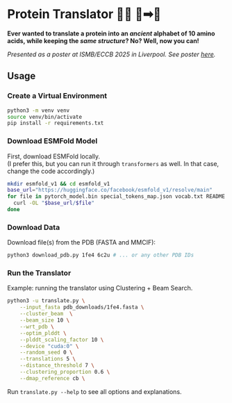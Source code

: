 # Protein Translator 🧬🧩 📃➡📜

**Ever wanted to translate a protein into an _ancient_ alphabet of 10 amino acids, while keeping the _same structure_? No? Well, now you can!**

_Presented as a poster at ISMB/ECCB 2025 in Liverpool. See poster [here](assets/poster.pdf)._

## Usage

### Create a Virtual Environment

```bash
python3 -m venv venv
source venv/bin/activate
pip install -r requirements.txt
```

### Download ESMFold Model

First, download ESMFold locally.  
(I prefer this, but you can run it through `transformers` as well. In that case, change the code accordingly.)

```bash
mkdir esmfold_v1 && cd esmfold_v1
base_url="https://huggingface.co/facebook/esmfold_v1/resolve/main"
for file in pytorch_model.bin special_tokens_map.json vocab.txt README.md config.json tokenizer_config.json; do
  curl -OL "$base_url/$file"
done
```

### Download Data

Download file(s) from the PDB (FASTA and MMCIF):

```bash
python3 download_pdb.py 1fe4 6c2u # ... or any other PDB IDs
```

### Run the Translator

Example: running the translator using Clustering + Beam Search.

```bash
python3 -u translate.py \
    --input_fasta pdb_downloads/1fe4.fasta \
    --cluster_beam  \
    --beam_size 10 \
    --wrt_pdb \
    --optim_plddt \
    --plddt_scaling_factor 10 \
    --device "cuda:0" \
    --random_seed 0 \
    --translations 5 \
    --distance_threshold 7 \
    --clustering_proportion 0.6 \
    --dmap_reference cb \
```

Run `translate.py --help` to see all options and explanations.

